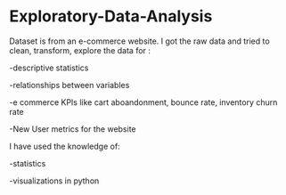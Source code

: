 # Exploratory-Data-Analysis

Dataset is from an e-commerce website. I got the raw data and tried to clean, transform, explore the data for :

-descriptive statistics 

-relationships between variables 

-e commerce KPIs like cart aboandonment, bounce rate, inventory churn rate

-New User metrics for the website 


I have used the knowledge of:

-statistics

-visualizations in python 
